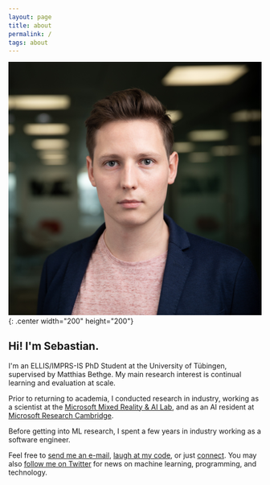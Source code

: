 ```yaml
---
layout: page
title: about
permalink: /
tags: about
---
```

<!-- <p style="text-align:center;"><img src="/images/me.jpg" width="200" height="200" alt="Sebastian Dziadzio" class="center"/> </p> -->
![Sebastian Dziadzio](/images/me.jpg){: .center width="200" height="200"}

## Hi! I'm Sebastian.

I'm an ELLIS/IMPRS-IS PhD Student at the University of Tübingen, supervised by Matthias Bethge. My main research interest is continual learning and evaluation at scale.

Prior to returning to academia, I conducted research in industry, working as a scientist at the [Microsoft Mixed Reality & AI Lab](https://www.microsoft.com/en-us/research/lab/mixed-reality-ai-lab-cambridge/), and as an AI resident at [Microsoft Research Cambridge](https://www.microsoft.com/en-us/research/lab/microsoft-research-cambridge/).

Before getting into ML research, I spent a few years in industry working as a software engineer.

Feel free to [send me an e-mail](mailto:dziadzio@hey.com), [laugh at my code](https://github.com/sebastiandziadzio), or just [connect](https://linkedin.com/in/sebastiandziadzio). You may also [follow me on Twitter](https://twitter.com/sebadzia) for news on machine learning, programming, and technology.